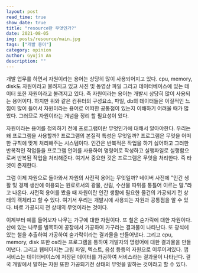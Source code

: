 ```yaml
---
layout: post
read_time: true
show_date: true
title: "resource란 무엇인가?"
date: 2021-08-05
img: posts/resource/main.jpg
tags: ["개발 용어"]
category: opinion
author: Gyujin An
description: ""
---
```


개발 업무를 하면서 자원이라는 용어는 상당히 많이 사용되어지고 있다. cpu, memory, disk도 자원이라고 불려지고 있고 사진 및 동영상 파일 그리고 데이터베이스에 있는 데이터 또한 자원이라고 불려지고 있다. 즉 자원이라는 용어는 개발시 상당히 많이 사용되는 용어이다. 하지만 위와 같은 컴퓨터의 구성요소, 파일, db의 데이터들은 이질적인 느낌이 많이 들어서 자원이라는 용어로 어떠한 공통점이 있는지 이해하기 어려울 때가 많았다. 그러므로 자원이라는 개념을 정리 할 필요성이 있다.
  
자원이라는 용어를 정의하기 전에 프로그램이란 무엇인가에 대해서 알아야한다. 우리는 왜 프로그램을 사용할까? 프로그램의 본질적 특성은 무엇일까? 프로그램은 무엇을 어떠한 규칙에 맞게 처리해주는 시스템이다. 인간은 반복적은 작업을 하기 싫어하고 그러한 반복적인 작업들을 프로그램 언어를 사용하여 명령어로 작성하고 실행파일로 실행함으로써 반복된 작업을 처리해준다. 여기서 중요한 것은 프로그램은 무엇을 처리한다. 즉 타겟이 존재한다. 

그럼 이제 자원으로 돌아와서 자원의 사전적 용어는 무엇일까? 네이버 사전에 "인간 생활 및 경제 생산에 이용되는 원료로서의 광물, 산림, 수산물 따위를 통틀어 이르는 말."라고 나온다. 사전적 용어를 봤을 때 자원이란 인간 생활에 필요한 물건의 가공되기 전 상태의 객체라고 할 수 있다. 여기서 우리는 개발시에 사용되는 자원과 공통점을 알 수 있다. 바로 가공되지 전 상태의 무엇이라는 것이다. 

이제부터 예를 들어보자 나무는 가구에 대한 자원이다. 또 철은 숟가락에 대한 자원이다. 산에 있는 나무를 벌목하여 공장에서 가공하여 가구라는 결과물이 나타난다. 또 광석에 있는 철을 추출하여 가공하여 숟가락이라는 결과물을 만들어낸다. 그리고 cpu, memory, disk 또한 os라는 프로그램을 통하여 개발자의 명령어에 대한 결과물을 만들어낸다. 그리고 웹페이지는 그림 파일, 텍스트, 음성 등등의 자원으로 이루어져있다. 앱 서비스는 데이터베이스에 저장된 데이터를 가공하여 서비스라는 결과물이 나타난다. 결국 개발에서 말하는 자원 또한 가공되기전 상태의 무엇을 말하는 것이라고 할 수 있다.